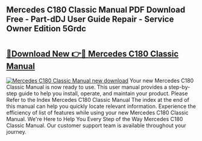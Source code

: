 ## Mercedes C180 Classic Manual PDF Download Free - Part-dDJ User Guide Repair - Service Owner Edition 5Grdc

# <h2><a href="http://bc77230.oget.top/?id=Mercedes+C180+Classic+Manual">🔗Download New 👉🔴 Mercedes C180 Classic Manual</a></h2>

[![Mercedes C180 Classic Manual new download](https://i.imgur.com/5g1atiW.png)](http://bc77230.oget.top/?id=Mercedes+C180+Classic+Manual)
Your new Mercedes C180 Classic Manual is now ready to use. This user manual provides a step-by-step guide to help you install, operate, and maintain your product. Please Refer to the Index Mercedes C180 Classic Manual The index at the end of this manual can help you quickly locate relevant information. Experience the efficiency of list of features while using your new Mercedes C180 Classic Manual. We're Here to Help You Every Step of the Way Mercedes C180 Classic Manual. Our customer support team is available throughout your journey.
